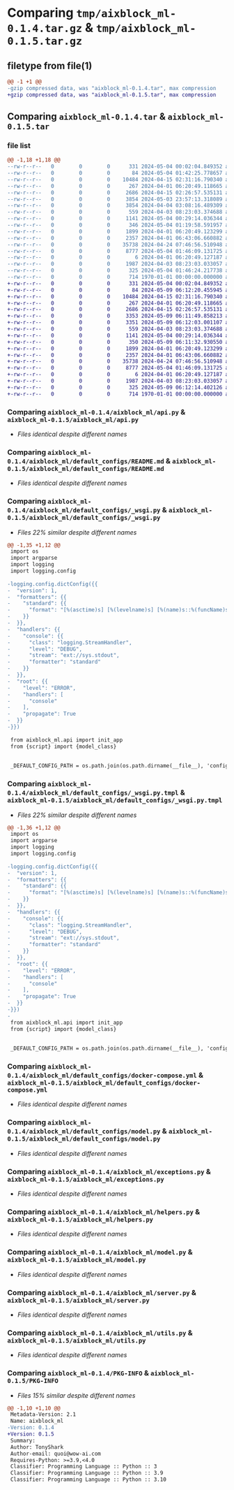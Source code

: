 # Comparing `tmp/aixblock_ml-0.1.4.tar.gz` & `tmp/aixblock_ml-0.1.5.tar.gz`

## filetype from file(1)

```diff
@@ -1 +1 @@
-gzip compressed data, was "aixblock_ml-0.1.4.tar", max compression
+gzip compressed data, was "aixblock_ml-0.1.5.tar", max compression
```

## Comparing `aixblock_ml-0.1.4.tar` & `aixblock_ml-0.1.5.tar`

### file list

```diff
@@ -1,18 +1,18 @@
--rw-r--r--   0        0        0      331 2024-05-04 00:02:04.849352 aixblock_ml-0.1.4/README.md
--rw-r--r--   0        0        0       84 2024-05-04 01:42:25.778657 aixblock_ml-0.1.4/aixblock_ml/__init__.py
--rw-r--r--   0        0        0    10484 2024-04-15 02:31:16.790340 aixblock_ml-0.1.4/aixblock_ml/api.py
--rw-r--r--   0        0        0      267 2024-04-01 06:20:49.118665 aixblock_ml-0.1.4/aixblock_ml/default_configs/Dockerfile
--rw-r--r--   0        0        0     2686 2024-04-15 02:26:57.535131 aixblock_ml-0.1.4/aixblock_ml/default_configs/README.md
--rw-r--r--   0        0        0     3854 2024-05-03 23:57:13.318089 aixblock_ml-0.1.4/aixblock_ml/default_configs/_wsgi.py
--rw-r--r--   0        0        0     3854 2024-04-04 03:08:16.489309 aixblock_ml-0.1.4/aixblock_ml/default_configs/_wsgi.py.tmpl
--rw-r--r--   0        0        0      559 2024-04-03 08:23:03.374688 aixblock_ml-0.1.4/aixblock_ml/default_configs/docker-compose.yml
--rw-r--r--   0        0        0     1141 2024-05-04 00:29:14.036344 aixblock_ml-0.1.4/aixblock_ml/default_configs/model.py
--rw-r--r--   0        0        0      346 2024-05-04 01:19:58.591957 aixblock_ml-0.1.4/aixblock_ml/default_configs/requirements.txt
--rw-r--r--   0        0        0     1899 2024-04-01 06:20:49.123299 aixblock_ml-0.1.4/aixblock_ml/exceptions.py
--rw-r--r--   0        0        0     2357 2024-04-01 06:43:06.660882 aixblock_ml-0.1.4/aixblock_ml/helpers.py
--rw-r--r--   0        0        0    35738 2024-04-24 07:46:56.510948 aixblock_ml-0.1.4/aixblock_ml/model.py
--rw-r--r--   0        0        0     8777 2024-05-04 01:46:09.131725 aixblock_ml-0.1.4/aixblock_ml/server.py
--rw-r--r--   0        0        0        6 2024-04-01 06:20:49.127187 aixblock_ml-0.1.4/aixblock_ml/templates/preview.html
--rw-r--r--   0        0        0     1987 2024-04-03 08:23:03.033057 aixblock_ml-0.1.4/aixblock_ml/utils.py
--rw-r--r--   0        0        0      325 2024-05-04 01:46:24.217738 aixblock_ml-0.1.4/pyproject.toml
--rw-r--r--   0        0        0      714 1970-01-01 00:00:00.000000 aixblock_ml-0.1.4/PKG-INFO
+-rw-r--r--   0        0        0      331 2024-05-04 00:02:04.849352 aixblock_ml-0.1.5/README.md
+-rw-r--r--   0        0        0       84 2024-05-09 06:12:20.455945 aixblock_ml-0.1.5/aixblock_ml/__init__.py
+-rw-r--r--   0        0        0    10484 2024-04-15 02:31:16.790340 aixblock_ml-0.1.5/aixblock_ml/api.py
+-rw-r--r--   0        0        0      267 2024-04-01 06:20:49.118665 aixblock_ml-0.1.5/aixblock_ml/default_configs/Dockerfile
+-rw-r--r--   0        0        0     2686 2024-04-15 02:26:57.535131 aixblock_ml-0.1.5/aixblock_ml/default_configs/README.md
+-rw-r--r--   0        0        0     3353 2024-05-09 06:11:49.858213 aixblock_ml-0.1.5/aixblock_ml/default_configs/_wsgi.py
+-rw-r--r--   0        0        0     3351 2024-05-09 06:12:03.001107 aixblock_ml-0.1.5/aixblock_ml/default_configs/_wsgi.py.tmpl
+-rw-r--r--   0        0        0      559 2024-04-03 08:23:03.374688 aixblock_ml-0.1.5/aixblock_ml/default_configs/docker-compose.yml
+-rw-r--r--   0        0        0     1141 2024-05-04 00:29:14.036344 aixblock_ml-0.1.5/aixblock_ml/default_configs/model.py
+-rw-r--r--   0        0        0      350 2024-05-09 06:11:32.930550 aixblock_ml-0.1.5/aixblock_ml/default_configs/requirements.txt
+-rw-r--r--   0        0        0     1899 2024-04-01 06:20:49.123299 aixblock_ml-0.1.5/aixblock_ml/exceptions.py
+-rw-r--r--   0        0        0     2357 2024-04-01 06:43:06.660882 aixblock_ml-0.1.5/aixblock_ml/helpers.py
+-rw-r--r--   0        0        0    35738 2024-04-24 07:46:56.510948 aixblock_ml-0.1.5/aixblock_ml/model.py
+-rw-r--r--   0        0        0     8777 2024-05-04 01:46:09.131725 aixblock_ml-0.1.5/aixblock_ml/server.py
+-rw-r--r--   0        0        0        6 2024-04-01 06:20:49.127187 aixblock_ml-0.1.5/aixblock_ml/templates/preview.html
+-rw-r--r--   0        0        0     1987 2024-04-03 08:23:03.033057 aixblock_ml-0.1.5/aixblock_ml/utils.py
+-rw-r--r--   0        0        0      325 2024-05-09 06:12:14.402126 aixblock_ml-0.1.5/pyproject.toml
+-rw-r--r--   0        0        0      714 1970-01-01 00:00:00.000000 aixblock_ml-0.1.5/PKG-INFO
```

### Comparing `aixblock_ml-0.1.4/aixblock_ml/api.py` & `aixblock_ml-0.1.5/aixblock_ml/api.py`

 * *Files identical despite different names*

### Comparing `aixblock_ml-0.1.4/aixblock_ml/default_configs/README.md` & `aixblock_ml-0.1.5/aixblock_ml/default_configs/README.md`

 * *Files identical despite different names*

### Comparing `aixblock_ml-0.1.4/aixblock_ml/default_configs/_wsgi.py` & `aixblock_ml-0.1.5/aixblock_ml/default_configs/_wsgi.py`

 * *Files 22% similar despite different names*

```diff
@@ -1,35 +1,12 @@
 import os
 import argparse
 import logging
 import logging.config
 
-logging.config.dictConfig({{
-  "version": 1,
-  "formatters": {{
-    "standard": {{
-      "format": "[%(asctime)s] [%(levelname)s] [%(name)s::%(funcName)s::%(lineno)d] %(message)s"
-    }}
-  }},
-  "handlers": {{
-    "console": {{
-      "class": "logging.StreamHandler",
-      "level": "DEBUG",
-      "stream": "ext://sys.stdout",
-      "formatter": "standard"
-    }}
-  }},
-  "root": {{
-    "level": "ERROR",
-    "handlers": [
-      "console"
-    ],
-    "propagate": True
-  }}
-}})
 
 from aixblock_ml.api import init_app
 from {script} import {model_class}
 
 
 _DEFAULT_CONFIG_PATH = os.path.join(os.path.dirname(__file__), 'config.json')
```

### Comparing `aixblock_ml-0.1.4/aixblock_ml/default_configs/_wsgi.py.tmpl` & `aixblock_ml-0.1.5/aixblock_ml/default_configs/_wsgi.py.tmpl`

 * *Files 22% similar despite different names*

```diff
@@ -1,36 +1,12 @@
 import os
 import argparse
 import logging
 import logging.config
 
-logging.config.dictConfig({{
-  "version": 1,
-  "formatters": {{
-    "standard": {{
-      "format": "[%(asctime)s] [%(levelname)s] [%(name)s::%(funcName)s::%(lineno)d] %(message)s"
-    }}
-  }},
-  "handlers": {{
-    "console": {{
-      "class": "logging.StreamHandler",
-      "level": "DEBUG",
-      "stream": "ext://sys.stdout",
-      "formatter": "standard"
-    }}
-  }},
-  "root": {{
-    "level": "ERROR",
-    "handlers": [
-      "console"
-    ],
-    "propagate": True
-  }}
-}})
-
 from aixblock_ml.api import init_app
 from {script} import {model_class}
 
 
 _DEFAULT_CONFIG_PATH = os.path.join(os.path.dirname(__file__), 'config.json')
```

### Comparing `aixblock_ml-0.1.4/aixblock_ml/default_configs/docker-compose.yml` & `aixblock_ml-0.1.5/aixblock_ml/default_configs/docker-compose.yml`

 * *Files identical despite different names*

### Comparing `aixblock_ml-0.1.4/aixblock_ml/default_configs/model.py` & `aixblock_ml-0.1.5/aixblock_ml/default_configs/model.py`

 * *Files identical despite different names*

### Comparing `aixblock_ml-0.1.4/aixblock_ml/exceptions.py` & `aixblock_ml-0.1.5/aixblock_ml/exceptions.py`

 * *Files identical despite different names*

### Comparing `aixblock_ml-0.1.4/aixblock_ml/helpers.py` & `aixblock_ml-0.1.5/aixblock_ml/helpers.py`

 * *Files identical despite different names*

### Comparing `aixblock_ml-0.1.4/aixblock_ml/model.py` & `aixblock_ml-0.1.5/aixblock_ml/model.py`

 * *Files identical despite different names*

### Comparing `aixblock_ml-0.1.4/aixblock_ml/server.py` & `aixblock_ml-0.1.5/aixblock_ml/server.py`

 * *Files identical despite different names*

### Comparing `aixblock_ml-0.1.4/aixblock_ml/utils.py` & `aixblock_ml-0.1.5/aixblock_ml/utils.py`

 * *Files identical despite different names*

### Comparing `aixblock_ml-0.1.4/PKG-INFO` & `aixblock_ml-0.1.5/PKG-INFO`

 * *Files 15% similar despite different names*

```diff
@@ -1,10 +1,10 @@
 Metadata-Version: 2.1
 Name: aixblock_ml
-Version: 0.1.4
+Version: 0.1.5
 Summary: 
 Author: TonyShark
 Author-email: quoi@wow-ai.com
 Requires-Python: >=3.9,<4.0
 Classifier: Programming Language :: Python :: 3
 Classifier: Programming Language :: Python :: 3.9
 Classifier: Programming Language :: Python :: 3.10
```

